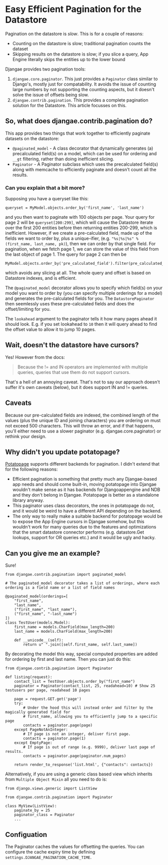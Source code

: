 
# Easy Efficient Pagination for the Datastore

Pagination on the datastore is *slow*. This is for a couple of reasons:

 - Counting on the datastore is slow; traditional pagination counts the dataset
 - Skipping results on the datastore is slow; if you slice a query, App Engine literally skips the entities up to the lower bound

Djangae provides two pagination tools:

1. `djangae.core.paginator`.  This just provides a `Paginator` class similar to Django's, mostly just for compatability.  It avoids the issue of counting large numbers by not supporting the counting aspects, but it doesn't solve the issue of offsets being slow.
2. `djangae.contrib.pagination`.  This provides a complete pagination solution for the Datastore.  This article focusses on this.

## So, what does djangae.contrib.pagination do?

This app provides two things that work together to efficiently paginate datasets on the datastore:

 - `@paginated_model` - A class decorator that dynamically generates (a) precalculated field(s) on a model,
    which can be used for ordering and `__gt` filtering, rather than doing inefficient slicing.
 - `Paginator` - A Paginator subclass which uses the precalculated field(s) along with memcache to
efficiently paginate and doesn't count all the results.

### Can you explain that a bit more?

Supposing you have a queryset like this:

    queryset = MyModel.objects.order_by('first_name', 'last_name')

and you then want to paginate with 100 objects per page.  Your query for page 2 will be
`queryset[200:299]`, which will cause the Datastore iterate over the first 200 entities before then
returning entities 200-299, which is inefficient.  However, if we create a pre-calculated field,
made up of the fields we want to order by, plus a unique-ifier, (e.g.
`"%s|%s|%s" % (first_name, last_name, pk)`), then we can order by that single field.  For
pagination, when we fetch page 1, we can store the value of this field from the last object of page 1.
The query for page 2 can then be

    MyModel.objects.order_by('pre_calculated_field').filter(pre_calculated_field__gt=page_1_last_value)

which avoids any slicing at all.  The whole query and offset is based on Datastore indexes, and is efficient.

The `@paginated_model` decorator allows you to specify which field(s) on your model you want to order
by (you can specify multiple orderings for a model) and generates the pre-calculated fields for you.
The `DatastorePaginator` then seemlessly uses these pre-calculated fields and does the offset/limiting for you.

The `lookahead` argument to the paginator tells it how many pages ahead it should look.  E.g. if
you set lookahead to `10` then it will query ahead to find the offset value to allow it to jump 10 pages.


## Wait, doesn't the datastore have cursors?

Yes! However from the docs:

> Because the != and IN operators are implemented with multiple queries, queries that use them do not support cursors.

That's a hell of an annoying caveat. That's not to say our approach doesn't suffer it's own caveats (below), but it does support IN and != queries.

## Caveats

Because our pre-calculated fields are indexed, the combined length of the values (plus the unique ID and joining characters) you are
ordering on must not exceed 500 characters. This will throw an error, and if that happens, you'll either need to use a slower paginator (e.g. djangae.core.paginator)
or rethink your design.

## Why didn't you update potatopage?

[Potatopage](https://github.com/potatolondon/potatopage) supports different backends for pagination. I didn't extend that for the following reasons:

 - Efficient pagination is something that pretty much any Djangae-based app needs and should come built-in, moving potatopage into Djangae wouldn't make
 sense as it has backends for Djangoappengine and NDB and they don't belong in Djangae. Potatopage is better as a standalone library anyway.
 - This paginator uses class decorators, the ones in potatopage do not, and it would be weird to have a different API depending on the backend.
 - The only way to really make a suitable backend for potatopage would be to expose the App Engine cursors in Djangae somehow, but this wouldn't work for
 many queries due to the features and optimizations that the smart datastore connector performs (e.g. datastore.Get lookups, support for OR queries etc.)
 and it would be ugly and hacky.

## Can you give me an example?

Sure!

```
from djangae.contrib.pagination import paginated_model

# The paginated_model decorator takes a list of orderings, where each ordering is a field name or a list of field names

@paginated_model(orderings=[
    "first_name",
    "last_name",
    ("first_name", "last_name"),
    ("first_name", "-last_name")
])
class TestUser(models.Model):
    first_name = models.CharField(max_length=200)
    last_name = models.CharField(max_length=200)

    def __unicode__(self):
        return u" ".join([self.first_name, self.last_name])
```

By decorating the model this way, special computed properties are added for ordering by first and last name. Then you can just do this:


```
from djangae.contrib.pagination import Paginator

def listing(request):
    contact_list = TestUser.objects.order_by("first_name")
    paginator = Paginator(contact_list, 25, readahead=10) # Show 25 testusers per page, readahead 10 pages

    page = request.GET.get('page')
    try:
        # Under the hood this will instead order and filter by the magically generated field for
        # first_name, allowing you to efficiently jump to a specific page
        contacts = paginator.page(page)
    except PageNotAnInteger:
        # If page is not an integer, deliver first page.
        contacts = paginator.page(1)
    except EmptyPage:
        # If page is out of range (e.g. 9999), deliver last page of results.
        contacts = paginator.page(paginator.num_pages)

    return render_to_response('list.html', {"contacts": contacts})
```

Alternatively, if you are using a generic class based view which inherits from `Multiple Object Mixin` all you need to do is:

```
from django.views.generic import ListView

from djangae.contrib.pagination import Paginator

class MyView(ListView):
    paginate_by = 25
    paginator_class = Paginator
    ...
```

## Configuation

The Paginator caches the values for offsetting the queries.  You can configure the cache expiry time
by defining `settings.DJANGAE_PAGINATION_CACHE_TIME`.
